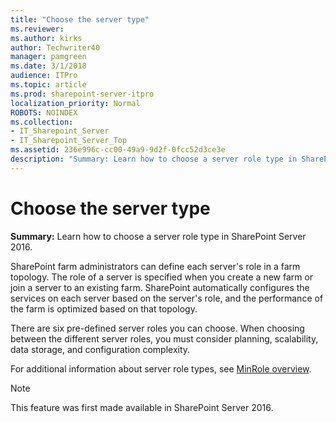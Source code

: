```yaml
---
title: "Choose the server type"
ms.reviewer: 
ms.author: kirks
author: Techwriter40
manager: pamgreen
ms.date: 3/1/2018
audience: ITPro
ms.topic: article
ms.prod: sharepoint-server-itpro
localization_priority: Normal
ROBOTS: NOINDEX
ms.collection:
- IT_Sharepoint_Server
- IT_Sharepoint_Server_Top
ms.assetid: 236e996c-cc00-49a9-9d2f-0fcc52d3ce3e
description: "Summary: Learn how to choose a server role type in SharePoint Server 2016."
---
```


# Choose the server type

 **Summary:** Learn how to choose a server role type in SharePoint Server 2016. 
  
SharePoint farm administrators can define each server's role in a farm topology. The role of a server is specified when you create a new farm or join a server to an existing farm. SharePoint automatically configures the services on each server based on the server's role, and the performance of the farm is optimized based on that topology.
  
There are six pre-defined server roles you can choose. When choosing between the different server roles, you must consider planning, scalability, data storage, and configuration complexity.
  
For additional information about server role types, see [MinRole overview](/sharepoint/install/overview-of-minrole-server-roles-in-sharepoint-server).
  
> [!NOTE]
> This feature was first made available in SharePoint Server 2016. 
  

